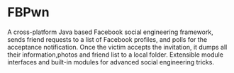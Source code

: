 FBPwn
=====

A cross-platform Java based Facebook social engineering framework, sends friend requests to a list of Facebook profiles, and polls for the acceptance notification. Once the victim accepts the invitation, it dumps all their information,photos and friend list to a local folder. Extensible module interfaces and built-in modules for advanced social engineering tricks.